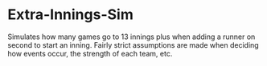 # Extra-Innings-Sim
Simulates how many games go to 13 innings plus when adding a runner on second to start an inning. Fairly strict assumptions are made when deciding how events occur, the strength of each team, etc.
